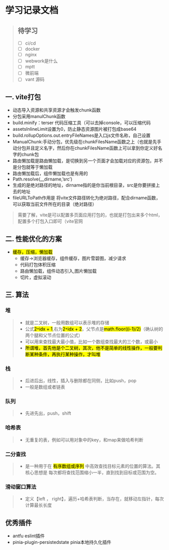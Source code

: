 # 学习记录文档

> ## 待学习
> - [ ] ci/cd
> - [ ] docker
> - [ ] nginx
> - [ ] webwork是什么
> - [ ] mptt
> - [ ] 微前端
> - [ ] vant 源码

## 一. vite打包

- 动态导入资源和共享资源才会触发chunk函数
- 分包采用manulChunk函数
- build.minify：terser 代码压缩工具（可以去掉console，可以压缩代码
- assetsInlineLimit设置为0，防止静态资源图片被打包成base64
- build.rollupOptions.out.entryFileNames是入口js文件名称，自己设置
- ManualChunk:手动分包，优先级在chunkFilesName函数之上（也就是先手动分包并且定义名字，然后你在chunkFilesName函数上可以拿到你定义好名字的chunk包
- 路由懒加载是路由懒加载，是切换到另一个页面才会加载对应的资源包，并不是分包就等于懒加载
- 路由懒加载后，组件懒加载也是有用的
- Path.resolve(__dirname,’src’)
- 生成的是绝对路径的地址，dirname指的是你当前根目录，src是你要拼接上去的地址
- fileURLToPath作用是 将vite文件路径转化为绝对路径，配合dirname函数，可以获取当前文件所在的目录（绝对路径）

> 需要了解，vite是可以配置多页面应用打包的，也就是打包出来多个html，配置多个打包入口即可（vite官网

## 二. 性能优化的方案

- <mark>缓存，压缩，懒加载</mark>
  - 缓存->浏览器缓存，组件缓存，图片雪碧图，减少请求
  - 代码打包体积压缩
  - 路由懒加载，组件动态引入,图片懒加载
  - 切片，虚拟滚动

## 三. 算法

### 堆
  >- 就是二叉树，一般用数组可以表示堆的存储
  >- 公式<mark>2`*`idx + 1</mark>,右为<mark>2`*`idx + 2</mark>，父节点是<mark>math.floor((i-1)/2)</mark>（确认树的两个腿和父节点位置的公式）
  >- 可以用来查找最大最小值，比如一个数组查找最大的三个数，或最小
  >- <mark>所谓堆，首先他是个二叉树，其次，他不是简单的线性操作，一般要判断某种条件，再执行某种操作，才叫堆</mark>
### 栈
  >- 后进后出，线性，插入与删除都在同侧，比如push，pop
  >- 一般是数组或者链表
### 队列
  >- 先进先出，push，shift
### 哈希表
  >- 无重复的表，例如可以用对象中的key，和map来做哈希判断
### 二分查找
  >- 是一种用于在 <mark>有序数组或序列</mark> 中高效查找目标元素的位置的算法。其核心思想是 每次都将查找范围缩小一半，直到找到目标或范围为空。
### 滑动窗口算法
  >- 定义【left ， right】，遍历+哈希表判断，当存在，就移动左指针，每次计算最长长度




## 优秀插件
- antfu  eslint插件
- pinia-plugin-persistedstate pinia本地持久化插件